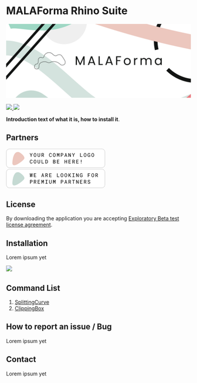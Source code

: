 # MALAForma Rhino Suite

![MALAForma Header](./res/img/PageHeader.png)

<a href="https://twitter.com/_cgburgos
" target="_blank">
<img
src="https://img.shields.io/badge/Twitter-informational?style=for-the-badge&logoColor=white&logo=twitter"/>
</a>
<a href="https://github.com/cgburgos
" target="_blank">
<img
src="https://img.shields.io/badge/github-informational?style=for-the-badge&logoColor=white&logo=github"/>
</a>

**Introduction text of what it is, how to install it**.

## Partners

![PremiumPartner1](./res/img/PremiumPartner1.png)
![PremiumPartner2](./res/img/PremiumPartner2.png)

## License

By downloading the application you are accepting [Exploratory Beta test license agreement](./License).

## Installation

Lorem ipsum yet

<a href="https://github.com/cgburgos/MALAForma-Rhino-Suite/releases/latest
" target="_blank">
<img
src="https://img.shields.io/badge/Latest release-informational?style=for-the-badge&logoColor=white&logo=github"/>
</a>

## Command List

1. [SplittingCurve](./SplittingCurve)
2. [ClippingBox](./ClippingBox)

## How to report an issue / Bug

Lorem ipsum yet

## Contact

Lorem ipsum yet
